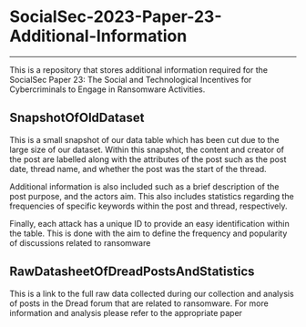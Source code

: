 # SocialSec-2023-Paper-23-Additional-Information
---
This is a repository that stores additional information required for the SocialSec Paper 23: The Social and Technological Incentives for Cybercriminals to Engage in Ransomware Activities.

## SnapshotOfOldDataset
This is a small snapshot of our data table which has been cut due to the large size of our dataset. Within this snapshot, the content and creator of the post are labelled along with the attributes of the post such as the post date, thread name, and whether the post was the start of the thread.

Additional information is also included such as a brief description of the post purpose, and the actors aim. This also includes statistics regarding  the frequencies of specific keywords within the post and thread, respectively.

Finally, each attack has a unique ID to provide an easy identification within the table. This is done with the aim to define the frequency and popularity of discussions related to ransomware

## RawDatasheetOfDreadPostsAndStatistics

This is a link to the full raw data collected during our collection and analysis of posts in the Dread forum that are related to ransomware. For more information and analysis please refer to the appropriate paper
